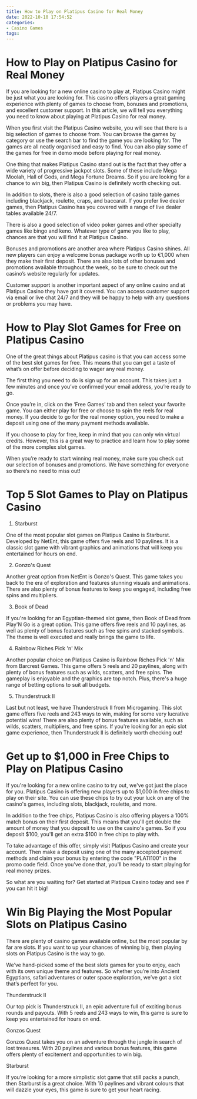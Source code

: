 ```yaml
---
title: How to Play on Platipus Casino for Real Money
date: 2022-10-10 17:54:52
categories:
- Casino Games
tags:
---
```



#  How to Play on Platipus Casino for Real Money

If you are looking for a new online casino to play at, Platipus Casino might be just what you are looking for. This casino offers players a great gaming experience with plenty of games to choose from, bonuses and promotions, and excellent customer support. In this article, we will tell you everything you need to know about playing at Platipus Casino for real money.

When you first visit the Platipus Casino website, you will see that there is a big selection of games to choose from. You can browse the games by category or use the search bar to find the game you are looking for. The games are all neatly organised and easy to find. You can also play some of the games for free in demo mode before playing for real money.

One thing that makes Platipus Casino stand out is the fact that they offer a wide variety of progressive jackpot slots. Some of these include Mega Moolah, Hall of Gods, and Mega Fortune Dreams. So if you are looking for a chance to win big, then Platipus Casino is definitely worth checking out.

In addition to slots, there is also a good selection of casino table games including blackjack, roulette, craps, and baccarat. If you prefer live dealer games, then Platipus Casino has you covered with a range of live dealer tables available 24/7.

There is also a good selection of video poker games and other specialty games like bingo and keno. Whatever type of game you like to play, chances are that you will find it at Platipus Casino.

 Bonuses and promotions are another area where Platipus Casino shines. All new players can enjoy a welcome bonus package worth up to €1,000 when they make their first deposit. There are also lots of other bonuses and promotions available throughout the week, so be sure to check out the casino’s website regularly for updates.

Customer support is another important aspect of any online casino and at Platipus Casino they have got it covered. You can access customer support via email or live chat 24/7 and they will be happy to help with any questions or problems you may have.

#  How to Play Slot Games for Free on Platipus Casino

One of the great things about Platipus casino is that you can access some of the best slot games for free. This means that you can get a taste of what’s on offer before deciding to wager any real money.

The first thing you need to do is sign up for an account. This takes just a few minutes and once you’ve confirmed your email address, you’re ready to go.

Once you’re in, click on the ‘Free Games’ tab and then select your favorite game. You can either play for free or choose to spin the reels for real money. If you decide to go for the real money option, you need to make a deposit using one of the many payment methods available.

If you choose to play for free, keep in mind that you can only win virtual credits. However, this is a great way to practice and learn how to play some of the more complex slot games.

When you’re ready to start winning real money, make sure you check out our selection of bonuses and promotions. We have something for everyone so there’s no need to miss out!

#  Top 5 Slot Games to Play on Platipus Casino

1. Starburst

One of the most popular slot games on Platipus Casino is Starburst. Developed by NetEnt, this game offers five reels and 10 paylines. It is a classic slot game with vibrant graphics and animations that will keep you entertained for hours on end.

2. Gonzo's Quest

Another great option from NetEnt is Gonzo's Quest. This game takes you back to the era of exploration and features stunning visuals and animations. There are also plenty of bonus features to keep you engaged, including free spins and multipliers.

3. Book of Dead

If you're looking for an Egyptian-themed slot game, then Book of Dead from Play'N Go is a great option. This game offers five reels and 10 paylines, as well as plenty of bonus features such as free spins and stacked symbols. The theme is well executed and really brings the game to life.

4. Rainbow Riches Pick 'n' Mix

Another popular choice on Platipus Casino is Rainbow Riches Pick 'n' Mix from Barcrest Games. This game offers 5 reels and 20 paylines, along with plenty of bonus features such as wilds, scatters, and free spins. The gameplay is enjoyable and the graphics are top notch. Plus, there's a huge range of betting options to suit all budgets.

5. Thunderstruck II

Last but not least, we have Thunderstruck II from Microgaming. This slot game offers five reels and 243 ways to win, making for some very lucrative potential wins! There are also plenty of bonus features available, such as wilds, scatters, multipliers, and free spins. If you're looking for an epic slot game experience, then Thunderstruck II is definitely worth checking out!

#  Get up to $1,000 in Free Chips to Play on Platipus Casino

If you're looking for a new online casino to try out, we've got just the place for you. Platipus Casino is offering new players up to $1,000 in free chips to play on their site. You can use these chips to try out your luck on any of the casino's games, including slots, blackjack, roulette, and more.

In addition to the free chips, Platipus Casino is also offering players a 100% match bonus on their first deposit. This means that you'll get double the amount of money that you deposit to use on the casino's games. So if you deposit $100, you'll get an extra $100 in free chips to play with.

To take advantage of this offer, simply visit Platipus Casino and create your account. Then make a deposit using one of the many accepted payment methods and claim your bonus by entering the code "PLATI100" in the promo code field. Once you've done that, you'll be ready to start playing for real money prizes.

So what are you waiting for? Get started at Platipus Casino today and see if you can hit it big!

#  Win Big Playing the Most Popular Slots on Platipus Casino

There are plenty of casino games available online, but the most popular by far are slots. If you want to up your chances of winning big, then playing slots on Platipus Casino is the way to go.

We’ve hand-picked some of the best slots games for you to enjoy, each with its own unique theme and features. So whether you’re into Ancient Egyptians, safari adventures or outer space exploration, we’ve got a slot that’s perfect for you.

Thunderstruck II

Our top pick is Thunderstruck II, an epic adventure full of exciting bonus rounds and payouts. With 5 reels and 243 ways to win, this game is sure to keep you entertained for hours on end.

 Gonzos Quest

Gonzos Quest takes you on an adventure through the jungle in search of lost treasures. With 20 paylines and various bonus features, this game offers plenty of excitement and opportunities to win big.

Starburst

If you’re looking for a more simplistic slot game that still packs a punch, then Starburst is a great choice. With 10 paylines and vibrant colours that will dazzle your eyes, this game is sure to get your heart racing.